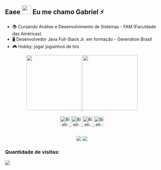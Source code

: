 ## Eaee <img src="https://raw.githubusercontent.com/kaueMarques/kaueMarques/master/hi.gif" width="30px"> Eu me chamo Gabriel ⚡

- 📚 Cursando Análise e Desenvolvimento de Sistemas - FAM (Faculdade das Américas)
- 🖥 Desenvolvedor Java Full-Stack Jr. em formação - Generation Brasil
- 🎮 Hobby: jogar joguinhos de tiro 

<div align = "center">
  <a href="https://github.com/Biellms">
  <img height="180em" src="https://github-readme-stats.vercel.app/api?username=Biellms&show_icons=true&theme=github_dark&include_all_commits=true&count_private=true"/>
  <img height="180em" src="https://github-readme-stats.vercel.app/api/top-langs/?username=Biellms&layout=compact&langs_count=7&theme=github_dark"/>
</div>
<div style="display: inline_block" align = "center"><br>
  <img alt="Biell-C" height="33" src="https://cdn.jsdelivr.net/gh/devicons/devicon/icons/vscode/vscode-original.svg" />
  <img alt="Biell-C" height="33" src="https://cdn.jsdelivr.net/gh/devicons/devicon/icons/c/c-original.svg" />
  <img alt="Biell-Java" height="33" src="https://cdn.jsdelivr.net/gh/devicons/devicon/icons/java/java-plain.svg" />
  <img alt="Biell-Git" height="33" src="https://cdn.jsdelivr.net/gh/devicons/devicon/icons/git/git-original.svg"/>
</div>

##
  
<div align = "center">
  <a href = "mailto:biell.mendes8@gmail.com"><img src="https://img.shields.io/badge/-Gmail-%23333?style=for-the-badge&logo=gmail&logoColor=white" target="_blank"></a>
  <a href = "https://www.linkedin.com/in/gabriel-mendes-0706ab1b8/" target="_blank"><img src="https://img.shields.io/badge/-LinkedIn-%230077B5?style=for-the-badge&logo=linkedin&logoColor=white" target="_blank"></a>
 
</div>

### Quantidade de visitas:
<p align="left"> 
  <img alingn="center" src="https://profile-counter.glitch.me/Biellms/count.svg"/>
</p>

